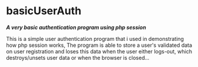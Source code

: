 # basicUserAuth
***A very basic authentication program using php session***

This is a simple user authentication program that i used in demonstrating how php session works,
The program is able to store a user's validated data on user registration and loses this data when the user
either logs-out, which destroys/unsets user data or when the browser is closed...
